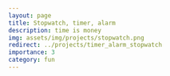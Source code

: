 ```yaml
---
layout: page
title: Stopwatch, timer, alarm
description: time is money
img: assets/img/projects/stopwatch.png
redirect: ../projects/timer_alarm_stopwatch
importance: 3
category: fun
---
```

